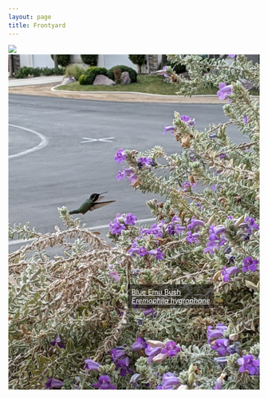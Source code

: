 ```yaml
---
layout: page
title: Frontyard
---
```


<div style="position: relative;">
<img src='rose .potriat.jpg'>
<a style=" padding: 0.5em; color: white; position: absolute; left:230px; top:460px; background-color: #00000088" href="https://en.wikipedia.org/wiki/Rose">
 Rose   <br>
<i>Rosa</i> "Arizona"
</a>
</div>

<div style="position: relative;">
<img src='bluebellsemu.jpg'>
<a style=" padding: 0.5em; color: white; position: absolute; left:240px; top:460px; background-color: #00000088" href="https://en.wikipedia.org/wiki/Eremophila_hygrophana">
Blue Emu Bush<br>
<i>Eremophila hygrophane</i>
</a>
</div>
